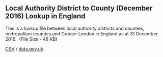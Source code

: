 ## Local Authority District to County (December 2016) Lookup in England

This is a lookup file between local authority districts and counties, metropolitan counties and Greater London in England as at 31 December 2016.  (File Size - 48 KB)

[CSV](../csv/015.csv) / [data.gov.uk](https://data.gov.uk/dataset/985dcc55-e6d2-4385-bc48-d98574fa984b/local-authority-district-to-county-december-2016-lookup-in-england)

